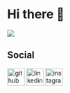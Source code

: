 # Hi there 👋
![]([https://pbs.twimg.com/profile_banners/883407398337212416/1595868115/1080x360](https://intelcorp.scene7.com/is/image/intelcorp/adobestock-294794307?$480.270$))



## Social
[<img src='https://cdn.jsdelivr.net/npm/simple-icons@3.0.1/icons/github.svg' alt='github' height='40'>](https://github.com/Dinendalbae)  [<img src='https://cdn.jsdelivr.net/npm/simple-icons@3.0.1/icons/linkedin.svg' alt='linkedin' height='40'>](https://www.linkedin.com/in/yasin-emre-yildiz/)  [<img src='https://cdn.jsdelivr.net/npm/simple-icons@3.0.1/icons/instagram.svg' alt='instagram' height='40'>](https://www.instagram.com/yemreyildiz_/)  
